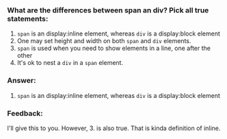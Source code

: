 ### What are the differences between span an div?  Pick all true statements:

1. `span` is an display:inline element, whereas `div` is a display:block element
2. One may set height and width on both `span` and `div` elements.
3. `span` is used when you need to show elements in a line, one after the other
4. It's ok to nest a `div` in a `span` element.


### Answer:

1. `span` is an display:inline element, whereas `div` is a display:block element

### Feedback:

I'll give this to you. However, 3. is also true. That is kinda definition of inline.